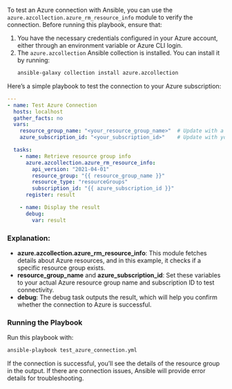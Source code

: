 To test an Azure connection with Ansible, you can use the `azure.azcollection.azure_rm_resource_info` module to verify the connection. Before running this playbook, ensure that:

1. You have the necessary credentials configured in your Azure account, either through an environment variable or Azure CLI login.
2. The `azure.azcollection` Ansible collection is installed. You can install it by running:
   ```bash
   ansible-galaxy collection install azure.azcollection
   ```

Here’s a simple playbook to test the connection to your Azure subscription:

```yaml
---
- name: Test Azure Connection
  hosts: localhost
  gather_facts: no
  vars:
    resource_group_name: "<your_resource_group_name>"  # Update with a real resource group name
    azure_subscription_id: "<your_subscription_id>"    # Update with your subscription ID

  tasks:
    - name: Retrieve resource group info
      azure.azcollection.azure_rm_resource_info:
        api_version: "2021-04-01"
        resource_group: "{{ resource_group_name }}"
        resource_type: "resourceGroups"
        subscription_id: "{{ azure_subscription_id }}"
      register: result

    - name: Display the result
      debug:
        var: result
```

### Explanation:

- **azure.azcollection.azure_rm_resource_info**: This module fetches details about Azure resources, and in this example, it checks if a specific resource group exists.
- **resource_group_name** and **azure_subscription_id**: Set these variables to your actual Azure resource group name and subscription ID to test connectivity.
- **debug**: The debug task outputs the result, which will help you confirm whether the connection to Azure is successful.

### Running the Playbook

Run this playbook with:
```bash
ansible-playbook test_azure_connection.yml
```

If the connection is successful, you’ll see the details of the resource group in the output. If there are connection issues, Ansible will provide error details for troubleshooting.
